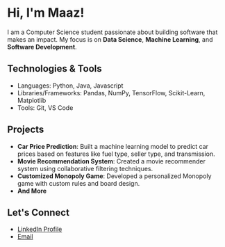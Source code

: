 # Hi, I'm Maaz!

I am a Computer Science student passionate about building software that makes an impact. My focus is on **Data Science**, **Machine Learning**, and **Software Development**.

## Technologies & Tools
- Languages: Python, Java, Javascript
- Libraries/Frameworks: Pandas, NumPy, TensorFlow,  Scikit-Learn, Matplotlib
- Tools: Git, VS Code

## Projects
- **Car Price Prediction**: Built a machine learning model to predict car prices based on features like fuel type, seller type, and transmission.
- **Movie Recommendation System**: Created a movie recommender system using collaborative filtering techniques.
- **Customized Monopoly Game**: Developed a personalized Monopoly game with custom rules and board design.
- **And More**

## Let's Connect
- [LinkedIn Profile](https://www.linkedin.com/in/muhammad-maaz-811771247/)
- [Email](mailto:mmaaz@upei.ca)


